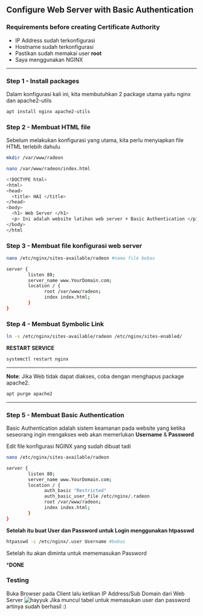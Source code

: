 ## Configure Web Server with Basic Authentication
### Requirements before creating Certificate Authority
- IP Address sudah terkonfigurasi
- Hostname sudah terkonfigurasi
- Pastikan sudah memakai user **root**
- Saya menggunakan NGINX
---
### Step 1 - Install packages
Dalam konfigurasi kali ini, kita membutuhkan 2 package utama yaitu nginx dan apache2-utils
```bash
apt install nginx apache2-utils
```
### Step 2 - Membuat HTML file
Sebelum melakukan konfigurasi yang utama, kita perlu menyiapkan file HTML terlebih dahulu
```bash
mkdir /var/www/radeon
```
```bash
nano /var/www/radeon/index.html
```
```bash
<!DOCTYPE html>
<html>
<head>
  <title> HAI </title>
</head>
<body>
  <h1> Web Server </h1>
  <p> Ini adalah website latihan web server + Basic Authentication </p1>
</body>
</html
```
### Step 3 - Membuat file konfigurasi web server
```bash
nano /etc/nginx/sites-available/radeon #nama file bebas
```
```bash
server {
        listen 80;
        server_name www.YourDomain.com;
        location / {
              root /var/www/radeon;
              index index.html;
        }
}
```
### Step 4 - Membuat Symbolic Link
```bash
ln -s /etc/nginx/sites-available/radeon /etc/nginx/sites-enabled/
```
**RESTART SERVICE**
```bash
systemctl restart nginx
```
---
**Note**: Jika Web tidak dapat diakses, coba dengan menghapus package apache2.
```bash
apt purge apache2
```
---
### Step 5 - Membuat Basic Authentication
Basic Authentication adalah sistem keamanan pada website yang ketika seseorang ingin mengakses web akan memerlukan **Username** & **Password**

Edit file konfigurasi NGINX yang sudah dibuat tadi
```bash
nano /etc/nginx/sites-available/radeon
```
```bash
server {
        listen 80;
        server_name www.YourDomain.com;
        location / {
              auth_basic "Restricted"
              auth_basic_user_file /etc/nginx/.radeon
              root /var/www/radeon;
              index index.html;
        }
}
```
**Setelah itu buat User dan Password untuk Login menggunakan htpasswd**
```bash
htpasswd -c /etc/nginx/.user Username #bebas
```
Setelah itu akan diminta untuk mememasukan Password

***DONE**

### Testing
Buka Browser pada Client lalu ketikan IP Address/Sub Domain dari Web Server
![hayyuk](https://github.com/hekerff/Client-Server/assets/159868331/82bf8518-03b1-403b-a96f-39f336b9af18)
Jika muncul tabel untuk memasukan user dan password artinya sudah berhasil :)

